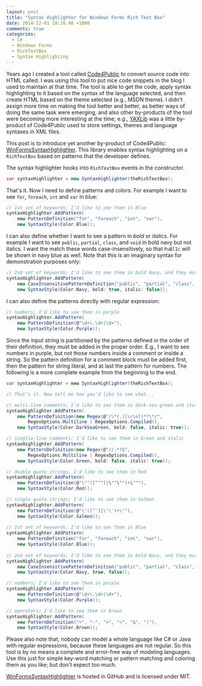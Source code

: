 ```yaml
---
layout: post
title: "Syntax Highlighter for Windows Forms Rich Text Box"
date: 2014-12-01 18:18:48 +1000
comments: true
categories: 
  - C#
  - Windows Forms
  - RichTextBox
  - Syntax Highlighting
---
```

Years ago I created a tool called [Code4Public](http://code4public.codeplex.com) to convert source code into HTML called. I was using this tool to put nice code snippets in the blog I used to maintain at that time. The tool is able to get the code, apply syntax highlighting to it based on the syntax of the language selected, and then create HTML based on the theme selected (e.g., MSDN theme). I didn't assign more time on making the tool better and better, as better ways of doing the same task were emerging, and also other by-products of the tool were becoming more interesting at the time; e.g., [YAXLib](https://github.com/sinairv/YAXLib) was a little by-product of Code4Public used to store settings, themes and language syntaxes in XML files.

This post is to introduce yet another by-product of Code4Public: [WinFormsSyntaxHighlighter](https://github.com/sinairv/WinFormsSyntaxHighlighter). This library enables syntax highlighting on a `RichTextBox` based on patterns that the developer defines.

The syntax highlighter hooks into `RichTextBox` events in the constructor.

```csharp
var syntaxHighlighter = new SyntaxHighlighter(theRichTextBox);
```

That's it. Now I need to define patterns and colors. For example I want to see `for`, `foreach`, `int` and `var` in blue:

```csharp
// 1st set of keywords; I'd like to see them in Blue
syntaxHighlighter.AddPattern(
    new PatternDefinition("for", "foreach", "int", "var"), 
    new SyntaxStyle(Color.Blue));
```

I can also define whether I want to see a pattern in *bold* or *italics*. For example I want to see `public`, `partial`, `class`, and `void` in bold navy but not italics. I want the match these words case-insensitively, so that `PuBlIc` will be shown in navy blue as well. Note that this is an imaginary syntax for demonstration purposes only:

```csharp
// 2nd set of keywords; I'd like to see them in bold Navy, and they must be case insensitive
syntaxHighlighter.AddPattern(
    new CaseInsensitivePatternDefinition("public", "partial", "class", "void"), 
    new SyntaxStyle(Color.Navy, bold: true, italic: false));
```

I can also define the patterns directly with regular expression:

```csharp
// numbers; I'd like to see them in purple
syntaxHighlighter.AddPattern(
    new PatternDefinition(@"\d+\.\d+|\d+"), 
    new SyntaxStyle(Color.Purple));
```

Since the input string is partitioned by the patterns defined in the order of their definition, they must be added in the proper order. E.g., I want to see numbers in purple, but not those numbers inside a comment or inside a string. So the pattern definition for a comment block must be added first, then the pattern for string literal, and at last the pattern for numbers. The following is a more complete example from the beginning to the end.

```csharp
var syntaxHighlighter = new SyntaxHighlighter(theRichTextBox);

// That's it. Now tell me how you'd like to see what...

// multi-line comments; I'd like to see them in dark-sea-green and italic
syntaxHighlighter.AddPattern(
    new PatternDefinition(new Regex(@"/\*(.|[\r\n])*?\*/", 
        RegexOptions.Multiline | RegexOptions.Compiled)), 
    new SyntaxStyle(Color.DarkSeaGreen, bold: false, italic: true));

// singlie-line comments; I'd like to see them in Green and italic
syntaxHighlighter.AddPattern(
    new PatternDefinition(new Regex(@"//.*?$", 
        RegexOptions.Multiline | RegexOptions.Compiled)), 
    new SyntaxStyle(Color.Green, bold: false, italic: true));

// double quote strings; I'd like to see them in Red
syntaxHighlighter.AddPattern(
    new PatternDefinition(@"\""([^""]|\""\"")+\"""), 
    new SyntaxStyle(Color.Red));

// single quote strings; I'd like to see them in Salmon 
syntaxHighlighter.AddPattern(
    new PatternDefinition(@"\'([^']|\'\')+\'"), 
    new SyntaxStyle(Color.Salmon));
            
// 1st set of keywords; I'd like to see them in Blue
syntaxHighlighter.AddPattern(
    new PatternDefinition("for", "foreach", "int", "var"), 
    new SyntaxStyle(Color.Blue));
            
// 2nd set of keywords; I'd like to see them in bold Navy, and they must be case insensitive
syntaxHighlighter.AddPattern(
    new CaseInsensitivePatternDefinition("public", "partial", "class", "void"), 
    new SyntaxStyle(Color.Navy, true, false));

// numbers; I'd like to see them in purple
syntaxHighlighter.AddPattern(
    new PatternDefinition(@"\d+\.\d+|\d+"), 
    new SyntaxStyle(Color.Purple));

// operators; I'd like to see them in Brown
syntaxHighlighter.AddPattern(
    new PatternDefinition("+", "-", ">", "<", "&", "|"), 
    new SyntaxStyle(Color.Brown));
``` 

Please also note that, nobody can model a whole language like C# or Java with regular expressions, because these languages are not regular. So this tool is by no means a complete and error-free way of modeling languages. Use this just for simple key-word matching or pattern matching and coloring them as you like; but don't expect too much.

[WinFormsSyntaxHighlighter](https://github.com/sinairv/WinFormsSyntaxHighlighter) is hosted in GitHub and is licensed under MIT.
